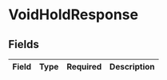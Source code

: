 # VoidHoldResponse


## Fields

| Field       | Type        | Required    | Description |
| ----------- | ----------- | ----------- | ----------- |